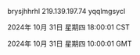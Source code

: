 brysjhhrhl 219.139.197.74 yqqlmgsycl

2024年 10月 31日 星期四 18:00:01 CST

2024年 10月 31日 星期四 10:00:01 GMT
